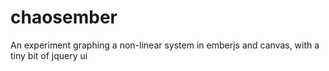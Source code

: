 chaosember
==========

An experiment graphing a non-linear system in emberjs and canvas, with a tiny bit of jquery ui